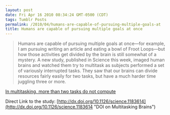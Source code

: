 ```yaml
---
layout: post
date: Fri Apr 16 2010 08:34:24 GMT-0500 (CDT)
tags: Tumblr Posts
permalink: /2010/04/humans-are-capable-of-pursuing-multiple-goals-at
title: Humans are capable of pursuing multiple goals at once
---
```


> Humans are capable of pursuing multiple goals at once—for example, I am pursuing writing an article and eating a bowl of Froot Loops—but how those activities get divided by the brain is still somewhat of a mystery. A new study, published in Science this week, imaged human brains and watched them try to multitask as subjects performed a set of variously interrupted tasks. They saw that our brains can divide resources fairly easily for two tasks, but have a much harder time juggling three or more.

[In multitasking, more than two tasks do not compute](http://arstechnica.com/science/news/2010/04/in-multitasking-more-than-two-tasks-do-not-compute.ars?utm_source=rss&utm_medium=rss&utm_campaign=rss)

Direct Link to the study: [http://dx.doi.org/10.1126/science.1183614](http://dx.doi.org/10.1126/science.1183614 "DOI on Multitasking Brains")
